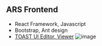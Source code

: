 ## ARS Frontend
- React Framework, Javascript
- Bootstrap, Ant design 
- [TOAST UI Editor, Viewer](https://velog.io/@ayoung0073/React-%ED%9E%98%EB%93%A4%EA%B2%8C-%EC%A0%81%EC%9A%A9%ED%95%9C-TOAST-UI-Viewer-Editor)
  ![image](https://user-images.githubusercontent.com/69340410/127183023-d408c4f0-9bac-4489-8d9d-b868ecf80ac5.png)
